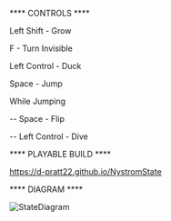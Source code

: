 ****   CONTROLS   ****

Left Shift - Grow

F - Turn Invisible

Left Control - Duck

Space - Jump

While Jumping 

-- Space - Flip

-- Left Control - Dive

**** PLAYABLE BUILD ****

https://d-pratt22.github.io/NystromState

**** DIAGRAM ****

![StateDiagram](https://github.com/user-attachments/assets/726c70cd-c14c-443e-9b37-f04f4b7ecc92)
